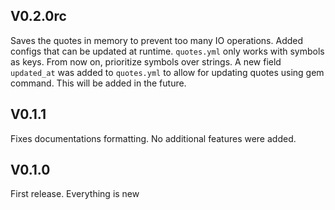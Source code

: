 ## V0.2.0rc
Saves the quotes in memory to prevent too many IO operations. Added configs that can be updated at runtime. `quotes.yml` only works with symbols as keys. From now on, prioritize symbols over strings. A new field `updated_at` was added to `quotes.yml` to allow for updating quotes using gem command. This will be added in the future.

## V0.1.1
Fixes documentations formatting. No additional features were added.

## V0.1.0
First release. Everything is new
